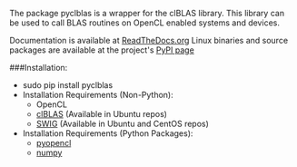 The package pyclblas is a wrapper for the clBLAS library.  This library can be used to call BLAS routines on OpenCL enabled systems and devices.  

Documentation is available at [ReadTheDocs.org](https://pyclblas.readthedocs.io/en/latest/index.html)
Linux binaries and source packages are available at the project's [PyPI page](https://pypi.python.org/pypi/pyclblas/)

###Installation:
* sudo pip install pyclblas
* Installation Requirements (Non-Python):
    * OpenCL
    * [clBLAS](https://github.com/clMathLibraries/clBLAS) (Available in Ubuntu repos)
    * [SWIG](https://www.swig.org/) (Available in Ubuntu and CentOS repos)
* Installation Requirements (Python Packages):
    * [pyopencl](https://github.com/pyopencl/pyopencl/)
    * [numpy](https://github.com/numpy/numpy)
